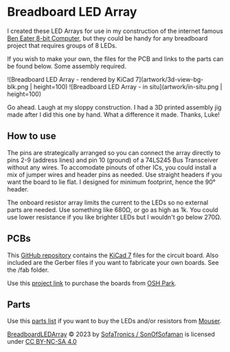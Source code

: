 # Breadboard LED Array

I created these LED Arrays for use in my construction of the internet famous [Ben Eater 8-bit Computer](https://eater.net/8bit), but they could be handy for any breadboard project that requires groups of 8 LEDs.

If you wish to make your own, the files for the PCB and links to the parts can be found below. Some assembly required.

![Breadboard LED Array - rendered by KiCad 7](artwork/3d-view-bg-blk.png | height=100) ![Breadboard LED Array - in situ](artwork/in-situ.png | height=100)

Go ahead. Laugh at my sloppy construction. I had a 3D printed assembly jig made after I did this one by hand. What a difference it made. Thanks, Luke!

## How to use

The pins are strategically arranged so you can connect the array directly to pins 2-9 (address lines) and pin 10 (ground) of a 74LS245 Bus Transceiver without any wires. To accomodate pinouts of other ICs, you could install a mix of jumper wires and header pins as needed. Use straight headers if you want the board to lie flat. I designed for minimum footprint, hence the 90° header.

The onboard resistor array limits the current to the LEDs so no external parts are needed. Use something like 680Ω, or go as high as 1k. You could use lower resistance if you like brighter LEDs but I wouldn't go below 270Ω.

## PCBs

This [GitHub repository](https://github.com/SonOfSofaman/BreadboardLEDArray) contains the [KiCad 7](https://www.kicad.org/) files for the circuit board. Also included are the Gerber files if you want to fabricate your own boards. See the /fab folder.

Use this [project link](https://oshpark.com/shared_projects/hIeStv3n) to purchase the boards from [OSH Park](https://oshpark.com/).

## Parts

Use this [parts list](https://www.mouser.com/ProjectManager/ProjectDetail.aspx?AccessID=65f5e81664) if you want to buy the LEDs and/or resistors from [Mouser](https://mouser.com).

[BreadboardLEDArray](https://github.com/SonOfSofaman/BreadboardLEDArray) © 2023 by [SofaTronics / SonOfSofaman](https://sofatronics.io/) is licensed under [CC BY-NC-SA 4.0](https://creativecommons.org/licenses/by-nc-sa/4.0/?ref=chooser-v1)
